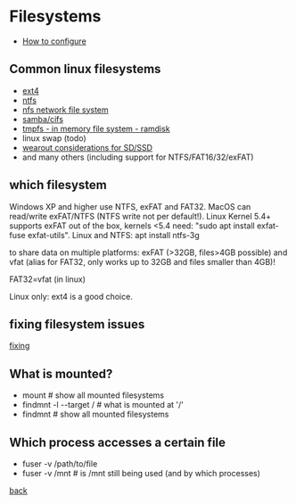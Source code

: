 Filesystems
===========

* [How to configure](./configuration.md)

Common linux filesystems
------------------------

* [ext4](ext4.md)
* [ntfs](ntfs.md)
* [nfs network file system](nfs.md)
* [samba/cifs](samba.md)
* [tmpfs - in memory file system - ramdisk](tmpfs.md)
* linux swap (todo)
* [wearout considerations for SD/SSD](wearout.md)
* and many others (including support for NTFS/FAT16/32/exFAT)

which filesystem
----------------

Windows XP and higher use NTFS, exFAT and FAT32. MacOS can read/write exFAT/NTFS
(NTFS write not per default!). Linux Kernel 5.4+ supports exFAT out of the box,
kernels <5.4 need: "sudo apt install exfat-fuse exfat-utils".
Linux and NTFS: apt install ntfs-3g

to share data on multiple platforms: exFAT (>32GB, files>4GB possible) and vfat (alias for FAT32, only works up to 32GB and files smaller than 4GB)!

FAT32=vfat (in linux)

Linux only: ext4 is a good choice.

fixing filesystem issues
------------------------

[fixing](fixing.md)

What is mounted?
----------------

* mount				# show all mounted filesystems
* findmnt -l --target /		# what is mounted at '/'
* findmnt			# show all mounted filesystems

Which process accesses a certain file
-------------------------------------

* fuser -v /path/to/file
* fuser -v /mnt			# is /mnt still being used (and by which processes)

[back](../)
